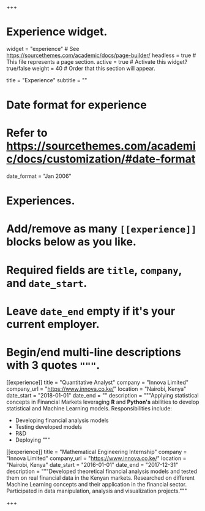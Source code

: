 +++
# Experience widget.
widget = "experience"  # See https://sourcethemes.com/academic/docs/page-builder/
headless = true  # This file represents a page section.
active = true  # Activate this widget? true/false
weight = 40  # Order that this section will appear.

title = "Experience"
subtitle = ""

# Date format for experience
#   Refer to https://sourcethemes.com/academic/docs/customization/#date-format
date_format = "Jan 2006"

# Experiences.
#   Add/remove as many `[[experience]]` blocks below as you like.
#   Required fields are `title`, `company`, and `date_start`.
#   Leave `date_end` empty if it's your current employer.
#   Begin/end multi-line descriptions with 3 quotes `"""`.
[[experience]]
  title = "Quantitative Analyst"
  company = "Innova Limited"
  company_url = "https://www.innova.co.ke/"
  location = "Nairobi, Kenya"
  date_start = "2018-01-01"
  date_end = ""
  description = """Applying statistical concepts in Financial Markets leveraging **R** and **Python's** abilities to develop statistical and Machine Learning models.
  Responsibilities include:
  
  * Developing financial analysis models
  * Testing developed models
  * R&D
  * Deploying
  """

[[experience]]
  title = "Mathematical Engineering Internship"
  company = "Innova Limited"
  company_url = "https://www.innova.co.ke/"
  location = "Nairobi, Kenya"
  date_start = "2016-01-01"
  date_end = "2017-12-31"
  description = """Developed theoretical financial analysis models and tested them on real financial data in the Kenyan markets.
   Researched on different Machine Learning concepts and their application in the financial sector. Participated in data manipulation, analysis and visualization projects."""

+++
